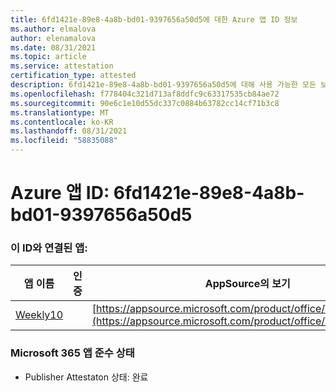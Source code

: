 ```yaml
---
title: 6fd1421e-89e8-4a8b-bd01-9397656a50d5에 대한 Azure 앱 ID 정보
ms.author: elmalova
author: elenamalova
ms.date: 08/31/2021
ms.topic: article
ms.service: attestation
certification_type: attested
description: 6fd1421e-89e8-4a8b-bd01-9397656a50d5에 대해 사용 가능한 모든 보안 및 규정 준수 정보입니다.
ms.openlocfilehash: f778404c321d713af8ddfc9c63317535cb84ae72
ms.sourcegitcommit: 90e6c1e10d55dc337c0884b63782cc14cf71b3c8
ms.translationtype: MT
ms.contentlocale: ko-KR
ms.lasthandoff: 08/31/2021
ms.locfileid: "58835088"
---
```

# <a name="azure-app-id-6fd1421e-89e8-4a8b-bd01-9397656a50d5"></a>Azure 앱 ID: 6fd1421e-89e8-4a8b-bd01-9397656a50d5


### <a name="apps-associated-with-this-id"></a>이 ID와 연결된 앱:
| **앱 이름** | **인증** | **AppSource의 보기** |
|--------------|---------------|-----------------------|
| [Weekly10](https://docs.microsoft.com/microsoft-365-app-certification/forward/WA200001441) |  | [https://appsource.microsoft.com/product/office/WA200001441](https://appsource.microsoft.com/product/office/WA200001441) |

### <a name="microsoft-365-app-compliance-status"></a>Microsoft 365 앱 준수 상태
- Publisher Attestaton 상태: 완료
